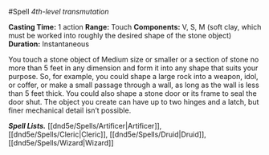 #Spell
*4th-level transmutation*

**Casting Time:** 1 action
**Range:** Touch
**Components:** V, S, M (soft clay, which must be worked into roughly the desired shape of the stone object)
**Duration:** Instantaneous

You touch a stone object of Medium size or smaller or a section of stone no more than 5 feet in any dimension and form it into any shape that suits your purpose. So, for example, you could shape a large rock into a weapon, idol, or coffer, or make a small passage through a wall, as long as the wall is less than 5 feet thick. You could also shape a stone door or its frame to seal the door shut. The object you create can have up to two hinges and a latch, but finer mechanical detail isn’t possible.

***Spell Lists.*** [[dnd5e/Spells/Artificer\|Artificer]], [[dnd5e/Spells/Cleric\|Cleric]], [[dnd5e/Spells/Druid\|Druid]], [[dnd5e/Spells/Wizard\|Wizard]]